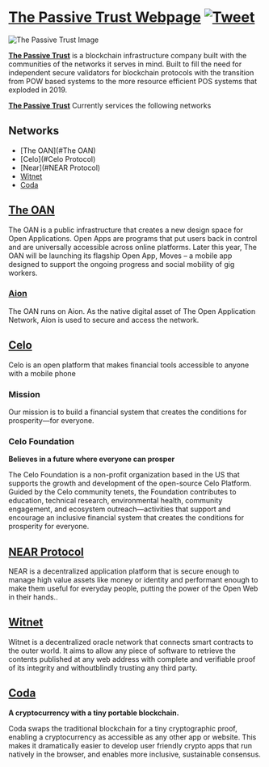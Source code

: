 # [The Passive Trust Webpage](https://thepassivetrust.com) [![Tweet](https://img.shields.io/twitter/url/http/shields.io.svg?style=social&logo=twitter)](https://twitter.com/thepassivetrust)





![The Passive Trust Image](https://i.imgur.com/WsdnOP3.png)

**[The Passive Trust](https://thepassivetrust.com)** is a blockchain infrastructure company built with the communities of the networks it serves in mind. Built to fill the need for independent secure validators for blockchain protocols with the transition from POW based systems to the more resource efficient POS systems that exploded in 2019.

**[The Passive Trust](https://thepassivetrust.com)** Currently services the following networks


## Networks

* [The OAN](#The OAN)
* [Celo](#Celo Protocol)
* [Near](#NEAR Protocol)
* [Witnet](#Witnet)
* [Coda](#Coda)


## [The OAN](https://theoan.com/)

The OAN is a public infrastructure that creates a new design space for Open Applications. Open Apps are programs that put users back in control and are universally accessible across online platforms. Later this year, The OAN will be launching its flagship Open App, Moves – a mobile app designed to support the ongoing progress and social mobility of gig workers.

### [Aion](https://aion.theoan.com/) 

The OAN runs on Aion. As the native digital asset of The Open Application Network, Aion is used to secure and access the network.



## [Celo](https://celo.org/)

Celo is an open platform that makes financial tools accessible to anyone with a mobile phone

### Mission

Our mission is to build a financial system that creates the conditions for prosperity—for everyone.

### Celo Foundation

**Believes in a future where everyone can prosper**

The Celo Foundation is a non-profit organization based in the US that supports the growth and development of the open-source Celo Platform. Guided by the Celo community tenets, the Foundation contributes to education, technical research, environmental health, community engagement, and ecosystem outreach—activities that support and encourage an inclusive financial system that creates the conditions for prosperity for everyone.


## [NEAR Protocol](https://near.org/)

NEAR is a decentralized application platform that is secure enough to manage high value assets like money or identity and performant enough to make them useful for everyday people, putting the power of the Open Web in their hands..


## [Witnet](https://witnet.io/)

Witnet is a decentralized oracle network that connects smart contracts to the outer world. It aims to allow any piece of software to retrieve the contents published at any web address with complete and verifiable proof of its integrity and withoutblindly trusting any third party.

## [Coda](https://codaprotocol.com/)

**A cryptocurrency with a tiny portable blockchain.**

Coda swaps the traditional blockchain for a tiny cryptographic proof, enabling a cryptocurrency as accessible as any other app or website. This makes it dramatically easier to develop user friendly crypto apps that run natively in the browser, and enables more inclusive, sustainable consensus.
